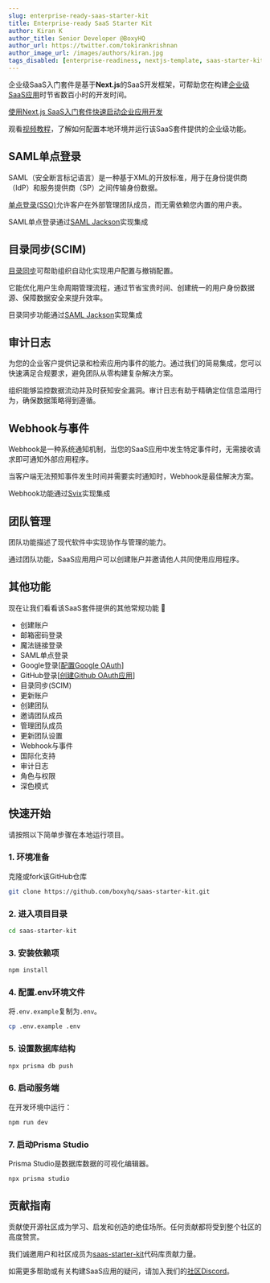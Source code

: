 ```yaml
---
slug: enterprise-ready-saas-starter-kit
title: Enterprise-ready SaaS Starter Kit
author: Kiran K
author_title: Senior Developer @BoxyHQ
author_url: https://twitter.com/tokirankrishnan
author_image_url: /images/authors/kiran.jpg
tags_disabled: [enterprise-readiness, nextjs-template, saas-starter-kit]
---
```


企业级SaaS入门套件是基于**Next.js**的SaaS开发框架，可帮助您在构建[企业级SaaS应用](/blog/enterprise-readiness-made-simple)时节省数百小时的开发时间。

[使用Next.js SaaS入门套件快速启动企业应用开发](https://github.com/boxyhq/saas-starter-kit)

观看[视频教程](https://youtu.be/oF8QIwQIhyo)，了解如何配置本地环境并运行该SaaS套件提供的企业级功能。

## SAML单点登录

SAML（安全断言标记语言）是一种基于XML的开放标准，用于在身份提供商（IdP）和服务提供商（SP）之间传输身份数据。

[单点登录(SSO)](/blog/understanding-saml-sso-the-basics-from-the-solution-providers-side)允许客户在外部管理团队成员，而无需依赖您内置的用户表。

SAML单点登录通过[SAML Jackson](https://github.com/boxyhq/jackson)实现集成

## 目录同步(SCIM)

[目录同步](/blog/understanding-scim-and-directory-sync)可帮助组织自动化实现用户配置与撤销配置。

它能优化用户生命周期管理流程，通过节省宝贵时间、创建统一的用户身份数据源、保障数据安全来提升效率。

目录同步功能通过[SAML Jackson](https://github.com/boxyhq/jackson#directory-sync)实现集成

## 审计日志

为您的企业客户提供记录和检索应用内事件的能力。通过我们的简易集成，您可以快速满足合规要求，避免团队从零构建复杂解决方案。

组织能够监控数据流动并及时获知安全漏洞。审计日志有助于精确定位信息滥用行为，确保数据策略得到遵循。

## Webhook与事件

Webhook是一种系统通知机制，当您的SaaS应用中发生特定事件时，无需接收请求即可通知外部应用程序。

当客户端无法预知事件发生时间并需要实时通知时，Webhook是最佳解决方案。

Webhook功能通过[Svix](https://github.com/svix/svix-webhooks)实现集成

## 团队管理

团队功能描述了现代软件中实现协作与管理的能力。

通过团队功能，SaaS应用用户可以创建账户并邀请他人共同使用应用程序。

## 其他功能

现在让我们看看该SaaS套件提供的其他常规功能 🥇

- 创建账户
- 邮箱密码登录
- 魔法链接登录
- SAML单点登录
- Google登录[[配置Google OAuth](https://support.google.com/cloud/answer/6158849?hl=en)]
- GitHub登录[[创建Github OAuth应用](https://docs.github.com/en/developers/apps/building-oauth-apps/creating-an-oauth-app)]
- 目录同步(SCIM)
- 更新账户
- 创建团队
- 邀请团队成员
- 管理团队成员
- 更新团队设置
- Webhook与事件
- 国际化支持
- 审计日志
- 角色与权限
- 深色模式

## 快速开始

请按照以下简单步骤在本地运行项目。

### 1. 环境准备

克隆或fork该GitHub仓库

```bash
git clone https://github.com/boxyhq/saas-starter-kit.git
```

### 2. 进入项目目录

```bash
cd saas-starter-kit
```

### 3. 安装依赖项

```bash
npm install
```

### 4. 配置.env环境文件

将`.env.example`复制为`.env`。

```bash
cp .env.example .env
```

### 5. 设置数据库结构

```bash
npx prisma db push
```

### 6. 启动服务端

在开发环境中运行：

```bash
npm run dev
```

### 7. 启动Prisma Studio

Prisma Studio是数据库数据的可视化编辑器。

```bash
npx prisma studio
```

## 贡献指南

贡献使开源社区成为学习、启发和创造的绝佳场所。任何贡献都将受到整个社区的高度赞赏。

我们诚邀用户和社区成员为[saas-starter-kit](https://github.com/boxyhq/saas-starter-kit)代码库贡献力量。

如需更多帮助或有关构建SaaS应用的疑问，请加入我们的[社区Discord](https://discord.boxyhq.com)。